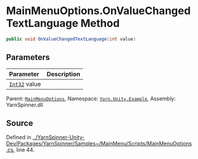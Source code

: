 # MainMenuOptions.OnValueChangedTextLanguage Method


```csharp
public void OnValueChangedTextLanguage(int value)
```

## Parameters
|Parameter|Description|
|:---|:---|
|[`Int32`](https://docs.microsoft.com/dotnet/api/System.Int32) value||


<div class="class-metadata">

Parent: [`MainMenuOptions`](/api/csharp/yarn.unity.example/mainmenuoptions.md), Namespace: [`Yarn.Unity.Example`](/api/csharp/yarn.unity.example/README.md), Assembly: YarnSpinner.dll
</div>

## Source
Defined in [../YarnSpinner-Unity-Dev/Packages/YarnSpinner/Samples~/MainMenu/Scripts/MainMenuOptions.cs](https://github.com/YarnSpinnerTool/YarnSpinner-Unity//blob/develop/Samples~/MainMenu/Scripts/MainMenuOptions.cs#L44), line 44.
